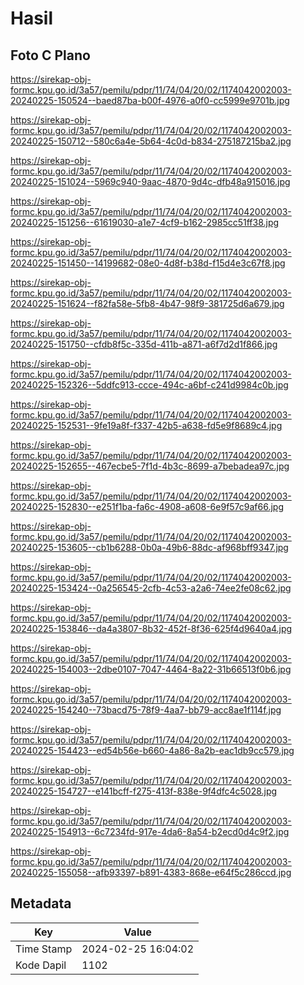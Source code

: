 # Hasil

## Foto C Plano

https://sirekap-obj-formc.kpu.go.id/3a57/pemilu/pdpr/11/74/04/20/02/1174042002003-20240225-150524--baed87ba-b00f-4976-a0f0-cc5999e9701b.jpg

https://sirekap-obj-formc.kpu.go.id/3a57/pemilu/pdpr/11/74/04/20/02/1174042002003-20240225-150712--580c6a4e-5b64-4c0d-b834-275187215ba2.jpg

https://sirekap-obj-formc.kpu.go.id/3a57/pemilu/pdpr/11/74/04/20/02/1174042002003-20240225-151024--5969c940-9aac-4870-9d4c-dfb48a915016.jpg

https://sirekap-obj-formc.kpu.go.id/3a57/pemilu/pdpr/11/74/04/20/02/1174042002003-20240225-151256--61619030-a1e7-4cf9-b162-2985cc51ff38.jpg

https://sirekap-obj-formc.kpu.go.id/3a57/pemilu/pdpr/11/74/04/20/02/1174042002003-20240225-151450--14199682-08e0-4d8f-b38d-f15d4e3c67f8.jpg

https://sirekap-obj-formc.kpu.go.id/3a57/pemilu/pdpr/11/74/04/20/02/1174042002003-20240225-151624--f82fa58e-5fb8-4b47-98f9-381725d6a679.jpg

https://sirekap-obj-formc.kpu.go.id/3a57/pemilu/pdpr/11/74/04/20/02/1174042002003-20240225-151750--cfdb8f5c-335d-411b-a871-a6f7d2d1f866.jpg

https://sirekap-obj-formc.kpu.go.id/3a57/pemilu/pdpr/11/74/04/20/02/1174042002003-20240225-152326--5ddfc913-ccce-494c-a6bf-c241d9984c0b.jpg

https://sirekap-obj-formc.kpu.go.id/3a57/pemilu/pdpr/11/74/04/20/02/1174042002003-20240225-152531--9fe19a8f-f337-42b5-a638-fd5e9f8689c4.jpg

https://sirekap-obj-formc.kpu.go.id/3a57/pemilu/pdpr/11/74/04/20/02/1174042002003-20240225-152655--467ecbe5-7f1d-4b3c-8699-a7bebadea97c.jpg

https://sirekap-obj-formc.kpu.go.id/3a57/pemilu/pdpr/11/74/04/20/02/1174042002003-20240225-152830--e251f1ba-fa6c-4908-a608-6e9f57c9af66.jpg

https://sirekap-obj-formc.kpu.go.id/3a57/pemilu/pdpr/11/74/04/20/02/1174042002003-20240225-153605--cb1b6288-0b0a-49b6-88dc-af968bff9347.jpg

https://sirekap-obj-formc.kpu.go.id/3a57/pemilu/pdpr/11/74/04/20/02/1174042002003-20240225-153424--0a256545-2cfb-4c53-a2a6-74ee2fe08c62.jpg

https://sirekap-obj-formc.kpu.go.id/3a57/pemilu/pdpr/11/74/04/20/02/1174042002003-20240225-153846--da4a3807-8b32-452f-8f36-625f4d9640a4.jpg

https://sirekap-obj-formc.kpu.go.id/3a57/pemilu/pdpr/11/74/04/20/02/1174042002003-20240225-154003--2dbe0107-7047-4464-8a22-31b66513f0b6.jpg

https://sirekap-obj-formc.kpu.go.id/3a57/pemilu/pdpr/11/74/04/20/02/1174042002003-20240225-154240--73bacd75-78f9-4aa7-bb79-acc8ae1f114f.jpg

https://sirekap-obj-formc.kpu.go.id/3a57/pemilu/pdpr/11/74/04/20/02/1174042002003-20240225-154423--ed54b56e-b660-4a86-8a2b-eac1db9cc579.jpg

https://sirekap-obj-formc.kpu.go.id/3a57/pemilu/pdpr/11/74/04/20/02/1174042002003-20240225-154727--e141bcff-f275-413f-838e-9f4dfc4c5028.jpg

https://sirekap-obj-formc.kpu.go.id/3a57/pemilu/pdpr/11/74/04/20/02/1174042002003-20240225-154913--6c7234fd-917e-4da6-8a54-b2ecd0d4c9f2.jpg

https://sirekap-obj-formc.kpu.go.id/3a57/pemilu/pdpr/11/74/04/20/02/1174042002003-20240225-155058--afb93397-b891-4383-868e-e64f5c286ccd.jpg


## Metadata

| Key        | Value               |
| ---------- | ------------------- |
| Time Stamp | 2024-02-25 16:04:02 |
| Kode Dapil | 1102                |



